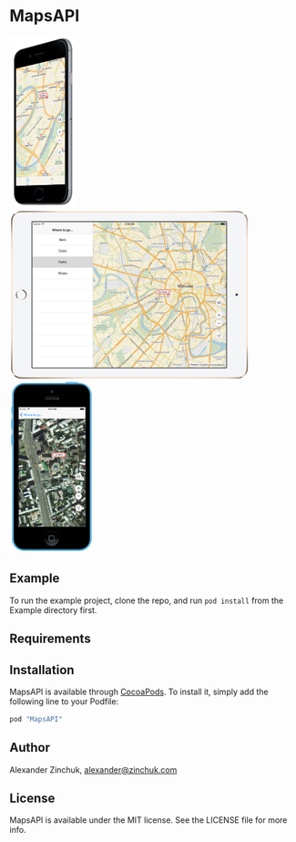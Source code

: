 # MapsAPI

<img src="./docs/iphone6_spacegrey_side2.png" height="300" />
<img src="./docs/ipadair2_gold_landscape.png" height="300" />
<img src="./docs/iphone5c_blue.png" height="300" />

## Example

To run the example project, clone the repo, and run `pod install` from the Example directory first.

## Requirements

## Installation

MapsAPI is available through [CocoaPods](http://cocoapods.org). To install
it, simply add the following line to your Podfile:

```ruby
pod "MapsAPI"
```

## Author

Alexander Zinchuk, alexander@zinchuk.com

## License

MapsAPI is available under the MIT license. See the LICENSE file for more info.
